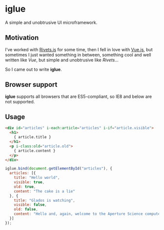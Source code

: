 # iglue

A simple and unobtrusive UI microframework.

## Motivation

I've worked with [Rivets.js](https://github.com/mikeric/rivets) for some time,
then I fell in love with [Vue.js](https://github.com/vuejs/vue),
but sometimes I just wanted something in between,
something cool and well written like *Vue*,
but simple and unobtrusive like *Rivets*...

So I came out to write **iglue**.

## Browser support

**iglue** supports all browsers that are ES5-compliant,
so IE8 and below are not supported.

## Usage

```html
<div id="articles" i-each:article="articles" i-if="article.visible">
  <h1>
    { article.title }
  </h1>
  <p i-class:old="article.old">
    { article.content }
  </p>
</div>
```

```javascript
iglue.bind(document.getElementById("articles"), {
  articles: [{
    title: "Hello world",
    visible: true,
    old: true,
    content: "The cake is a lie"
  }, {
    title: "Glados is watching",
    visible: false,
    old: false,
    content: "Hello and, again, welcome to the Aperture Science computer-aided enrichment center."
  }]
});
```
